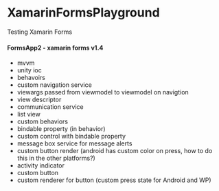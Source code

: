 # XamarinFormsPlayground
Testing Xamarin Forms

#### FormsApp2 - xamarin forms v1.4
* mvvm
* unity ioc
* behavoirs
* custom navigation service
* viewargs passed from viewmodel to viewmodel on navigtion 
* view descriptor
* communication service
* list view
* custom behaviors
* bindable property (in behavior)
* custom control with bindable property
* message box service for message alerts
* custom button render (android has custom color on press, how to do this in the other platforms?)
* activity indicator
* custom button
* custom renderer for button (custom press state for Android and WP)

